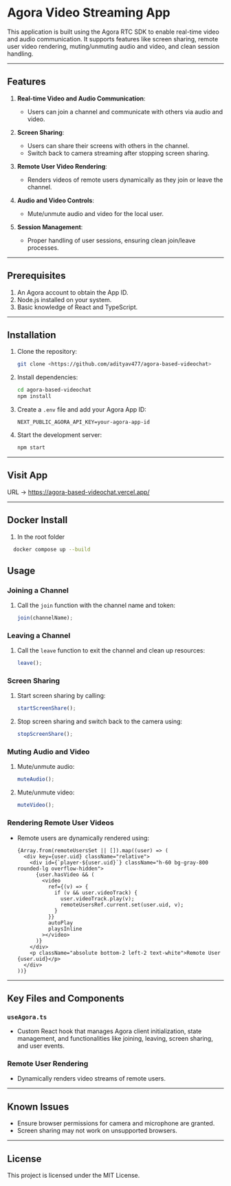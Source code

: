 
# Agora Video Streaming App

This application is built using the Agora RTC SDK to enable real-time video and audio communication. It supports features like screen sharing, remote user video rendering, muting/unmuting audio and video, and clean session handling.

---

## Features

1. **Real-time Video and Audio Communication**:
   - Users can join a channel and communicate with others via audio and video.

2. **Screen Sharing**:
   - Users can share their screens with others in the channel.
   - Switch back to camera streaming after stopping screen sharing.

3. **Remote User Video Rendering**:
   - Renders videos of remote users dynamically as they join or leave the channel.

4. **Audio and Video Controls**:
   - Mute/unmute audio and video for the local user.

5. **Session Management**:
   - Proper handling of user sessions, ensuring clean join/leave processes.

---

## Prerequisites

1. An Agora account to obtain the App ID.
2. Node.js installed on your system.
3. Basic knowledge of React and TypeScript.

---

## Installation

1. Clone the repository:

   ```bash
   git clone <https://github.com/adityav477/agora-based-videochat>
   ```

2. Install dependencies:

   ```bash
   cd agora-based-videochat 
   npm install
   ```

3. Create a `.env` file and add your Agora App ID:

   ```env
   NEXT_PUBLIC_AGORA_API_KEY=your-agora-app-id
   ```

4. Start the development server:

   ```bash
   npm start
   ```

---

## Visit App

URL -> <https://agora-based-videochat.vercel.app/>

---

## Docker Install

1. In the root folder

  ```sh
    docker compose up --build
  ```

## Usage

### Joining a Channel

1. Call the `join` function with the channel name and token:

   ```ts
   join(channelName);
   ```

### Leaving a Channel

1. Call the `leave` function to exit the channel and clean up resources:

   ```ts
   leave();
   ```

### Screen Sharing

1. Start screen sharing by calling:

   ```ts
   startScreenShare();
   ```

2. Stop screen sharing and switch back to the camera using:

   ```ts
   stopScreenShare();
   ```

### Muting Audio and Video

1. Mute/unmute audio:

   ```ts
   muteAudio();
   ```

2. Mute/unmute video:

   ```ts
   muteVideo();
   ```

### Rendering Remote User Videos

- Remote users are dynamically rendered using:

  ```tsx
  {Array.from(remoteUsersSet || []).map((user) => (
    <div key={user.uid} className="relative">
      <div id={`player-${user.uid}`} className="h-60 bg-gray-800 rounded-lg overflow-hidden">
        {user.hasVideo && (
          <video
            ref={(v) => {
              if (v && user.videoTrack) {
                user.videoTrack.play(v);
                remoteUsersRef.current.set(user.uid, v);
              }
            }}
            autoPlay
            playsInline
          ></video>
        )}
      </div>
      <p className="absolute bottom-2 left-2 text-white">Remote User {user.uid}</p>
    </div>
  ))}
  ```

---

## Key Files and Components

### `useAgora.ts`

- Custom React hook that manages Agora client initialization, state management, and functionalities like joining, leaving, screen sharing, and user events.

### Remote User Rendering

- Dynamically renders video streams of remote users.

---

## Known Issues

- Ensure browser permissions for camera and microphone are granted.
- Screen sharing may not work on unsupported browsers.

---

## License

This project is licensed under the MIT License.
